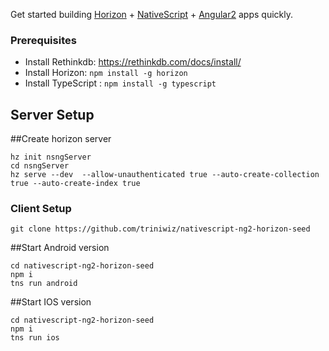 Get started building [Horizon](http://horizon.io/) + [NativeScript](https://www.nativescript.org/) + [Angular2](https://angular.io/) apps quickly.

### Prerequisites

* Install Rethinkdb: https://rethinkdb.com/docs/install/
* Install Horizon: `npm install -g horizon`
* Install TypeScript : `npm install -g typescript`


## Server Setup


##Create horizon server

```
hz init nsngServer
cd nsngServer
hz serve --dev  --allow-unauthenticated true --auto-create-collection true --auto-create-index true
```

### Client Setup

`git clone https://github.com/triniwiz/nativescript-ng2-horizon-seed`

##Start Android version
```
cd nativescript-ng2-horizon-seed
npm i
tns run android
```

##Start IOS version
```
cd nativescript-ng2-horizon-seed
npm i
tns run ios
```
